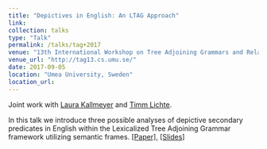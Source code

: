 ```yaml
---
title: "Depictives in English: An LTAG Approach"
link:
collection: talks
type: "Talk"
permalink: /talks/tag+2017
venue: "13th International Workshop on Tree Adjoining Grammars and Related Formalisms (TAG+13)"
venue_url: "http://tag13.cs.umu.se/"
date: 2017-09-05
location: "Umea University, Sweden"
location_url: 
---
```


Joint work with <a href="https://user.phil.hhu.de/kallmeyer/">Laura Kallmeyer</a> and <a href="http://timm-lichte.de/">Timm Lichte</a>.


In this talk we introduce three possible analyses of depictive secondary predicates in English within the Lexicalized Tree Adjoining Grammar framework utilizing semantic frames. <a href="/files/2017_tag+_depictives.pdf">[Paper]</a>, <a href="/files/2017_tag+_depictives_slides.pdf">[Slides]</a>
